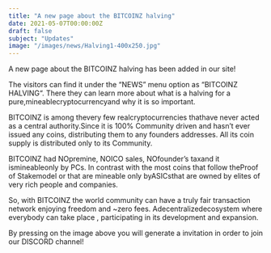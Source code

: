 ```yaml
---
title: "A new page about the BITCOINZ halving"
date: 2021-05-07T00:00:00Z
draft: false
subject: "Updates"
image: "/images/news/Halving1-400x250.jpg"
---
```


A new page about the BITCOINZ halving has been added in our site!

The visitors can find it under the “NEWS” menu option as “BITCOINZ HALVING“. There they can learn more about what is a halving for a pure,mineablecryptocurrencyand why it is so important.

BITCOINZ is among thevery few realcryptocurrencies thathave never acted as a central authority.Since it is 100% Community driven and hasn’t ever issued any coins, distributing them to any founders addresses. All its coin supply is distributed only to its Community.

BITCOINZ had NOpremine, NOICO sales, NOfounder’s taxand it ismineableonly by PCs. In contrast with the most coins that follow theProof of Stakemodel or that are mineable only byASICsthat are owned by elites of very rich people and companies.

So, with BITCOINZ the world community can have a truly fair transaction network enjoying freedom and ~zero fees. Adecentralizedecosystem where everybody can take place , participating in its development and expansion.

By pressing on the image above you will generate a invitation in order to join our DISCORD channel!
